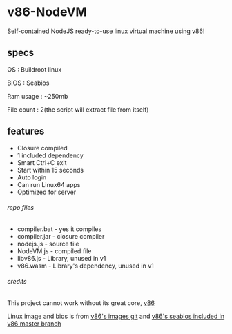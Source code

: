 # v86-NodeVM
Self-contained NodeJS ready-to-use linux virtual machine using v86!
## specs
OS : Buildroot linux

BIOS : Seabios

Ram usage : ~250mb

File count : 2(the script will extract file from itself)
## features
 - Closure compiled
 - 1 included dependency
 - Smart Ctrl+C exit
 - Start within 15 seconds
 - Auto login
 - Can run Linux64 apps
 - Optimized for server
###### repo files
 - compiler.bat - yes it compiles
 - compiler.jar - closure compiler
 - nodejs.js - source file
 - NodeVM.js - compiled file
 - libv86.js - Library, unused in v1
 - v86.wasm - Library's dependency, unused in v1
###### credits
This project cannot work without its great core, [v86](https://github.com/copy/v86/)

Linux image and bios is from [v86's images git](https://github.com/copy/images/) and [v86's seabios included in v86 master branch](https://github.com/copy/v86/blob/master/bios/seabios.bin/)
